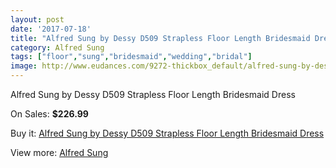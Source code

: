 ```yaml
---
layout: post
date: '2017-07-18'
title: "Alfred Sung by Dessy D509 Strapless Floor Length Bridesmaid Dress"
category: Alfred Sung
tags: ["floor","sung","bridesmaid","wedding","bridal"]
image: http://www.eudances.com/9272-thickbox_default/alfred-sung-by-dessy-d509-strapless-floor-length-bridesmaid-dress.jpg
---
```

Alfred Sung by Dessy D509 Strapless Floor Length Bridesmaid Dress

On Sales: **$226.99**
<a href="https://www.eudances.com/en/alfred-sung/3104-alfred-sung-by-dessy-d509-strapless-floor-length-bridesmaid-dress.html"><amp-img layout="responsive" width="600" height="600" src="//www.eudances.com/9272-thickbox_default/alfred-sung-by-dessy-d509-strapless-floor-length-bridesmaid-dress.jpg" alt="Alfred Sung by Dessy D509 Strapless Floor Length Bridesmaid Dress 0" /></a>
<a href="https://www.eudances.com/en/alfred-sung/3104-alfred-sung-by-dessy-d509-strapless-floor-length-bridesmaid-dress.html"><amp-img layout="responsive" width="600" height="600" src="//www.eudances.com/9275-thickbox_default/alfred-sung-by-dessy-d509-strapless-floor-length-bridesmaid-dress.jpg" alt="Alfred Sung by Dessy D509 Strapless Floor Length Bridesmaid Dress 1" /></a>
<a href="https://www.eudances.com/en/alfred-sung/3104-alfred-sung-by-dessy-d509-strapless-floor-length-bridesmaid-dress.html"><amp-img layout="responsive" width="600" height="600" src="//www.eudances.com/9274-thickbox_default/alfred-sung-by-dessy-d509-strapless-floor-length-bridesmaid-dress.jpg" alt="Alfred Sung by Dessy D509 Strapless Floor Length Bridesmaid Dress 2" /></a>
<a href="https://www.eudances.com/en/alfred-sung/3104-alfred-sung-by-dessy-d509-strapless-floor-length-bridesmaid-dress.html"><amp-img layout="responsive" width="600" height="600" src="//www.eudances.com/9273-thickbox_default/alfred-sung-by-dessy-d509-strapless-floor-length-bridesmaid-dress.jpg" alt="Alfred Sung by Dessy D509 Strapless Floor Length Bridesmaid Dress 3" /></a>

Buy it: [Alfred Sung by Dessy D509 Strapless Floor Length Bridesmaid Dress](https://www.eudances.com/en/alfred-sung/3104-alfred-sung-by-dessy-d509-strapless-floor-length-bridesmaid-dress.html "Alfred Sung by Dessy D509 Strapless Floor Length Bridesmaid Dress")

View more: [Alfred Sung](https://www.eudances.com/en/52-alfred-sung "Alfred Sung")